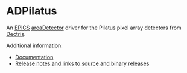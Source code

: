 ADPilatus
===========
An 
[EPICS](http://www.aps.anl.gov/epics/) 
[areaDetector](https://github.com/areaDetector/areaDetector/blob/master/README.md) 
driver for the Pilatus pixel array detectors from 
[Dectris](http://www.dectris.com).

Additional information:
* [Documentation](https://areadetector.github.io/areaDetector/ADPilatus/pilatusDoc.html)
* [Release notes and links to source and binary releases](RELEASE.md)
